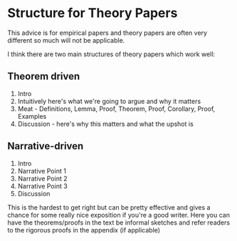 # Structure for Theory Papers

This advice is for empirical papers and theory papers are often very different so much will not be applicable.

I think there are two main structures of theory papers which work well:

## Theorem driven

1. Intro
2. Intuitively here's what we're going to argue and why it matters
3. Meat - Definitions, Lemma, Proof, Theorem, Proof, Corollary, Proof, Examples
4. Discussion - here's why this matters and what the upshot is

<!-- Cf Demba Ba papers -->

## Narrative-driven

1. Intro
2. Narrative Point 1
3. Narrative Point 2
4. Narrative Point 3
5. Discussion

This is the hardest to get right but can be pretty effective and gives a chance for some really nice exposition if you're a good writer.
Here you can have the theorems/proofs in the text be informal sketches and refer readers to the rigorous proofs in the appendix (if applicable)

<!-- 6. Cf: Position papers, Interpretability as Compression, Standard SAEs Might Be Incoherent -->
